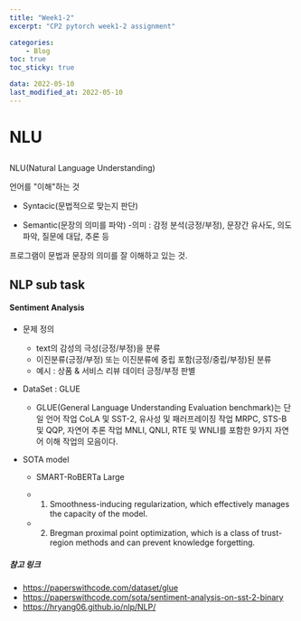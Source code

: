 ```yaml
---
title: "Week1-2"
excerpt: "CP2 pytorch week1-2 assignment"

categories:
    - Blog
toc: true
toc_sticky: true

data: 2022-05-10
last_modified_at: 2022-05-10
---
```


NLU 
==========

##
NLU(Natural Language Understanding)

언어를 "이해"하는 것

- Syntacic(문법적으로 맞는지 판단) 

- Semantic(문장의 의미를 파악)
    -의미 : 감정 분석(긍정/부정), 문장간 유사도, 의도 파악, 질문에 대답, 추론 등


프로그램이 문법과 문장의 의미를 잘 이해하고 있는 것.

## NLP sub task

#### Sentiment Analysis
- 문제 정의
    - text의 감성의 극성(긍정/부정)을 분류
    - 이진분류(긍정/부정) 또는 이진분류에 중립 포함(긍정/중립/부정)된 분류
    - 예시 : 상품 & 서비스 리뷰 데이터 긍정/부정 판별


- DataSet : GLUE
    - GLUE(General Language Understanding Evaluation benchmark)는 단일 언어 작업 CoLA 및 SST-2, 유사성 및 패러프레이징 작업 MRPC, STS-B 및 QQP, 자연어 추론 작업 MNLI, QNLI, RTE 및 WNLI를 포함한 9가지 자연어 이해 작업의 모음이다.

- SOTA model
    - SMART-RoBERTa Large

    - 1. Smoothness-inducing regularization, which effectively manages the capacity of the model. 
    - 2. Bregman proximal point optimization, which is a class of trust-region methods and can prevent knowledge forgetting. 


##### 참고 링크
- https://paperswithcode.com/dataset/glue
- https://paperswithcode.com/sota/sentiment-analysis-on-sst-2-binary
- https://hryang06.github.io/nlp/NLP/